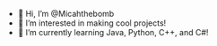 - 👋 Hi, I’m @Micahthebomb
- 👀 I’m interested in making cool projects!
- 🌱 I’m currently learning Java, Python, C++, and C#!
